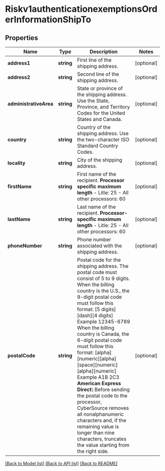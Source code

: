 # Riskv1authenticationexemptionsOrderInformationShipTo

## Properties
Name | Type | Description | Notes
------------ | ------------- | ------------- | -------------
**address1** | **string** | First line of the shipping address. | [optional] 
**address2** | **string** | Second line of the shipping address. | [optional] 
**administrativeArea** | **string** | State or province of the shipping address. Use the State, Province, and Territory Codes for the United States and Canada. | [optional] 
**country** | **string** | Country of the shipping address. Use the two-character ISO Standard Country Codes. | [optional] 
**locality** | **string** | City of the shipping address. | [optional] 
**firstName** | **string** | First name of the recipient.  **Processor specific maximum length**  - Litle: 25 - All other processors: 60 | [optional] 
**lastName** | **string** | Last name of the recipient.  **Processor-specific maximum length**  - Litle: 25 - All other processors: 60 | [optional] 
**phoneNumber** | **string** | Phone number associated with the shipping address. | [optional] 
**postalCode** | **string** | Postal code for the shipping address. The postal code must consist of 5 to 9 digits.  When the billing country is the U.S., the 9-digit postal code must follow this format: [5 digits][dash][4 digits]  Example 12345-6789  When the billing country is Canada, the 6-digit postal code must follow this format: [alpha][numeric][alpha][space][numeric][alpha][numeric]  Example A1B 2C3  **American Express Direct**\\ Before sending the postal code to the processor, CyberSource removes all nonalphanumeric characters and, if the remaining value is longer than nine characters, truncates the value starting from the right side. | [optional] 

[[Back to Model list]](../README.md#documentation-for-models) [[Back to API list]](../README.md#documentation-for-api-endpoints) [[Back to README]](../README.md)


